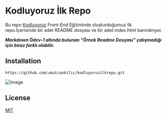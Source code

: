 # Kodluyoruz İlk Repo
 Bu repo [Kodluyoruz](https://www.kodluyoruz.org/) Front-End Eğitiminde oluşturduğumuz ilk repo.İçerisinde bir adet
 README dosyası ve bir adet index.html barındırıyor.

 ***Markdown Ödev-1 altında bulunan "Örnek Readme Dosyası" çalışmadığı için biraz farklı olabilir.***


 ## Installation

 `https://github.com/umutcankilic/kodluyoruzilkrepo.git`



 ![Image](https://picsum.photos/200/300)

 ## License

 [MIT](https://www.patika.dev/)





